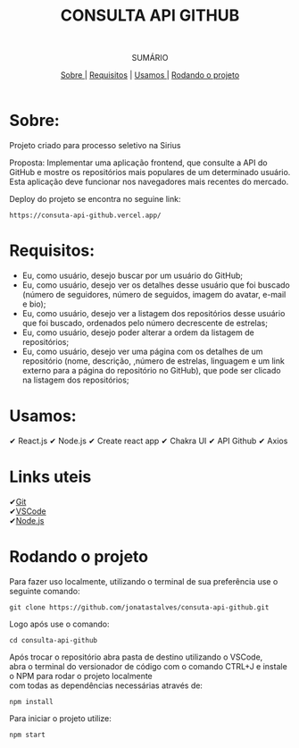 <h1 align="center">CONSULTA API GITHUB</h1 align="center">
 <br />
  <p align="center">SUMÁRIO<p align="center">
  <a href="#sobre"> Sobre </a> |
  <a href="#Requisitos">Requisitos</a> |
  <a href="#usamos"> Usamos </a> |
  <a href="#rodando-o-projeto"> Rodando o projeto </a> 
       <br />
    <br />
  </p>
</p>

# Sobre:

Projeto criado para processo seletivo na Sirius<br>

Proposta: Implementar uma aplicação frontend, que consulte a API do GitHub e mostre os repositórios mais populares de um determinado usuário. Esta aplicação deve funcionar nos navegadores mais recentes do mercado.<br>

Deploy do projeto se encontra no seguine link:

```https://consuta-api-github.vercel.app/```

# Requisitos:

- Eu, como usuário, desejo buscar por um usuário do GitHub;
- Eu, como usuário, desejo ver os detalhes desse usuário que foi buscado (número de seguidores, número de seguidos, imagem do avatar, e-mail e bio);
- Eu, como usuário, desejo ver a listagem dos repositórios desse usuário que foi buscado, ordenados pelo número decrescente de estrelas;
- Eu, como usuário, desejo poder alterar a ordem da listagem de repositórios;
- Eu, como usuário, desejo ver uma página com os detalhes de um repositório (nome, descrição, ,número de estrelas, linguagem e um link externo para a página do repositório no GitHub), que pode ser clicado na listagem dos repositórios;

# Usamos:

✔ React.js
✔ Node.js
✔ Create react app
✔ Chakra UI
✔ API Github
✔ Axios


# Links uteis

✔[Git](https://git-scm.com) <br>
✔[VSCode](https://code.visualstudio.com/) <br>
✔[Node.js](https://nodejs.org/en/) <br>

# Rodando o projeto

Para fazer uso localmente, utilizando o terminal de sua preferência use o seguinte comando:

`git clone https://github.com/jonatastalves/consuta-api-github.git`

Logo após use o comando:

`cd consulta-api-github`

Após trocar o repositório abra pasta de destino utilizando o VSCode,<br>
abra o terminal do versionador de código com o comando CTRL+J e instale o NPM para rodar o projeto localmente<br>
com todas as dependências necessárias através de:

`npm install`

Para iniciar o projeto utilize:

`npm start`



